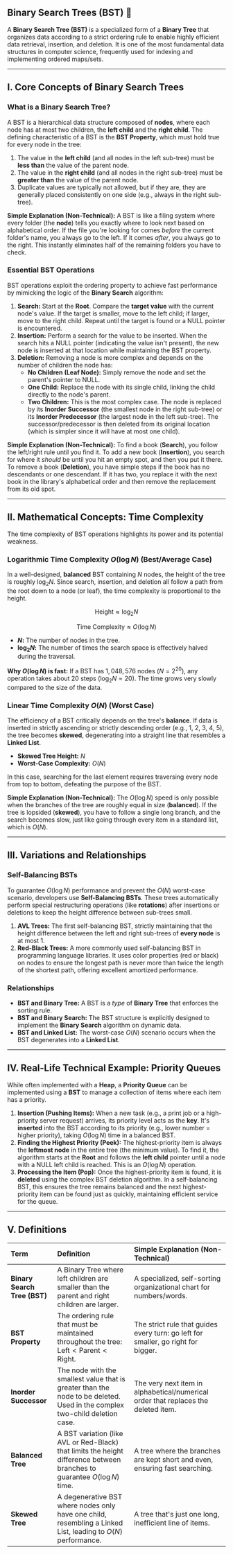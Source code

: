 ## Binary Search Trees (BST) 🌲

A **Binary Search Tree (BST)** is a specialized form of a **Binary Tree** that organizes data according to a strict ordering rule to enable highly efficient data retrieval, insertion, and deletion. It is one of the most fundamental data structures in computer science, frequently used for indexing and implementing ordered maps/sets.

---

## I. Core Concepts of Binary Search Trees

### What is a Binary Search Tree?

A BST is a hierarchical data structure composed of **nodes**, where each node has at most two children, the **left child** and the **right child**. The defining characteristic of a BST is the **BST Property**, which must hold true for every node in the tree:

1.  The value in the **left child** (and all nodes in the left sub-tree) must be **less than** the value of the parent node.
2.  The value in the **right child** (and all nodes in the right sub-tree) must be **greater than** the value of the parent node.
3.  Duplicate values are typically not allowed, but if they are, they are generally placed consistently on one side (e.g., always in the right sub-tree).

**Simple Explanation (Non-Technical):** A BST is like a filing system where every folder (the **node**) tells you exactly where to look next based on alphabetical order. If the file you're looking for comes _before_ the current folder's name, you always go to the left. If it comes _after_, you always go to the right. This instantly eliminates half of the remaining folders you have to check.

### Essential BST Operations

BST operations exploit the ordering property to achieve fast performance by mimicking the logic of the **Binary Search** algorithm:

1.  **Search:** Start at the **Root**. Compare the **target value** with the current node's value. If the target is smaller, move to the left child; if larger, move to the right child. Repeat until the target is found or a $\text{NULL}$ pointer is encountered.
2.  **Insertion:** Perform a search for the value to be inserted. When the search hits a $\text{NULL}$ pointer (indicating the value isn't present), the new node is inserted at that location while maintaining the BST property.
3.  **Deletion:** Removing a node is more complex and depends on the number of children the node has:
    - **No Children (Leaf Node):** Simply remove the node and set the parent's pointer to $\text{NULL}$.
    - **One Child:** Replace the node with its single child, linking the child directly to the node's parent.
    - **Two Children:** This is the most complex case. The node is replaced by its **Inorder Successor** (the smallest node in the right sub-tree) or its **Inorder Predecessor** (the largest node in the left sub-tree). The successor/predecessor is then deleted from its original location (which is simpler since it will have at most one child).

**Simple Explanation (Non-Technical):** To find a book (**Search**), you follow the left/right rule until you find it. To add a new book (**Insertion**), you search for where it _should_ be until you hit an empty spot, and then you put it there. To remove a book (**Deletion**), you have simple steps if the book has no descendants or one descendant. If it has two, you replace it with the next book in the library's alphabetical order and then remove the replacement from its old spot.

---

## II. Mathematical Concepts: Time Complexity

The time complexity of BST operations highlights its power and its potential weakness.

### Logarithmic Time Complexity $O(\log N)$ (Best/Average Case)

In a well-designed, **balanced** BST containing $N$ nodes, the height of the tree is roughly $\log_2 N$. Since search, insertion, and deletion all follow a path from the root down to a node (or leaf), the time complexity is proportional to the height.

$$\text{Height} \approx \log_2 N$$

$$\text{Time Complexity} \approx O(\log N)$$

- **$N$:** The number of nodes in the tree.
- **$\log_2 N$:** The number of times the search space is effectively halved during the traversal.

**Why $O(\log N)$ is fast:** If a BST has $1,048,576$ nodes ($N=2^{20}$), any operation takes about 20 steps ($\log_2 N = 20$). The time grows very slowly compared to the size of the data.

### Linear Time Complexity $O(N)$ (Worst Case)

The efficiency of a BST critically depends on the tree's **balance**. If data is inserted in strictly ascending or strictly descending order (e.g., 1, 2, 3, 4, 5), the tree becomes **skewed**, degenerating into a straight line that resembles a **Linked List**.

- **Skewed Tree Height:** $N$
- **Worst-Case Complexity:** $O(N)$

In this case, searching for the last element requires traversing every node from top to bottom, defeating the purpose of the BST.

**Simple Explanation (Non-Technical):** The $O(\log N)$ speed is only possible when the branches of the tree are roughly equal in size (**balanced**). If the tree is lopsided (**skewed**), you have to follow a single long branch, and the search becomes slow, just like going through every item in a standard list, which is $O(N)$.

---

## III. Variations and Relationships

### Self-Balancing BSTs

To guarantee $O(\log N)$ performance and prevent the $O(N)$ worst-case scenario, developers use **Self-Balancing BSTs**. These trees automatically perform special restructuring operations (like **rotations**) after insertions or deletions to keep the height difference between sub-trees small.

1.  **AVL Trees:** The first self-balancing BST, strictly maintaining that the height difference between the left and right sub-trees of **every node** is at most 1.
2.  **Red-Black Trees:** A more commonly used self-balancing BST in programming language libraries. It uses color properties (red or black) on nodes to ensure the longest path is never more than twice the length of the shortest path, offering excellent amortized performance.

### Relationships

- **BST and Binary Tree:** A BST is a _type_ of **Binary Tree** that enforces the sorting rule.
- **BST and Binary Search:** The BST structure is explicitly designed to implement the **Binary Search** algorithm on dynamic data.
- **BST and Linked List:** The worst-case $O(N)$ scenario occurs when the BST degenerates into a **Linked List**.

---

## IV. Real-Life Technical Example: Priority Queues

While often implemented with a **Heap**, a **Priority Queue** can be implemented using a **BST** to manage a collection of items where each item has a priority.

1.  **Insertion (Pushing Items):** When a new task (e.g., a print job or a high-priority server request) arrives, its priority level acts as the **key**. It's **inserted** into the BST according to its priority (e.g., lower number = higher priority), taking $O(\log N)$ time in a balanced BST.
2.  **Finding the Highest Priority (Peek):** The highest-priority item is always the **leftmost node** in the entire tree (the minimum value). To find it, the algorithm starts at the **Root** and follows the **left child** pointer until a node with a $\text{NULL}$ left child is reached. This is an $O(\log N)$ operation.
3.  **Processing the Item (Pop):** Once the highest-priority item is found, it is **deleted** using the complex BST deletion algorithm. In a self-balancing BST, this ensures the tree remains balanced and the next highest-priority item can be found just as quickly, maintaining efficient service for the queue.

---

## V. Definitions

| Term                         | Definition                                                                                                                 | Simple Explanation (Non-Technical)                                                 |
| :--------------------------- | :------------------------------------------------------------------------------------------------------------------------- | :--------------------------------------------------------------------------------- |
| **Binary Search Tree (BST)** | A Binary Tree where left children are smaller than the parent and right children are larger.                               | A specialized, self-sorting organizational chart for numbers/words.                |
| **BST Property**             | The ordering rule that must be maintained throughout the tree: $\text{Left} < \text{Parent} < \text{Right}$.               | The strict rule that guides every turn: go left for smaller, go right for bigger.  |
| **Inorder Successor**        | The node with the smallest value that is greater than the node to be deleted. Used in the complex two-child deletion case. | The very next item in alphabetical/numerical order that replaces the deleted item. |
| **Balanced Tree**            | A BST variation (like AVL or Red-Black) that limits the height difference between branches to guarantee $O(\log N)$ time.  | A tree where the branches are kept short and even, ensuring fast searching.        |
| **Skewed Tree**              | A degenerative BST where nodes only have one child, resembling a Linked List, leading to $O(N)$ performance.               | A tree that's just one long, inefficient line of items.                            |
